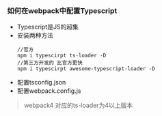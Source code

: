 ### 如何在webpack中配置Typescript

* Typescript是JS的超集   
* 安装两种方法
    ```
    //官方
    npm i typescirpt ts-loader -D
    //第三方开发的 比官方更快
    npm i typescirpt awesome-typescript-loader -D
    ```
* 配置tsconfig.json    
* 配置webpack.config.js
> webpack4 对应的ts-loader为4以上版本

